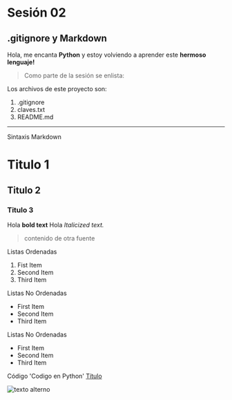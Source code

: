 # Sesión 02
## .gitignore y Markdown

Hola, me encanta **Python** y estoy volviendo a aprender este **hermoso lenguaje!**

> Como parte de la sesión se enlista:

Los archivos de este proyecto son:
1.  .gitignore
2.  claves.txt
3.  README.md


-----------------------
Sintaxis Markdown
# Titulo 1
## Titulo 2
### Titulo 3

Hola **bold text**
Hola *Italicized text.*

>contenido de otra fuente

Listas Ordenadas
1. Fist Item
2. Second Item
3. Third Item

Listas No Ordenadas
- First Item
- Second Item
- Third Item

Listas No Ordenadas
* First Item
* Second Item
* Third Item

Código
'Codigo en Python'
[Título](http://www.google.com)

![texto alterno](https://encrypted-tbn0.gstatic.com/images?q=tbn:ANd9GcTV4Xbf9d4XAHMxreniJUjGY1LbpiPj6fvaVeQ_rWd3Zw&s)